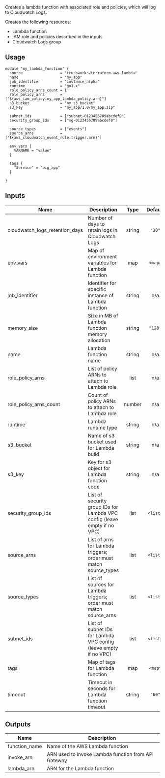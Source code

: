 <!-- BEGINNING OF PRE-COMMIT-TERRAFORM DOCS HOOK -->
Creates a lambda function with associated role and policies, which
will log to Cloudwatch Logs.

Creates the following resources:

* Lambda function
* IAM role and policies described in the inputs
* Cloudwatch Logs group

## Usage

```hcl
module "my_lambda_function" {
  source                 = "trussworks/terraform-aws-lambda"
  name                   = "my_app"
  job_identifier         = "instance_alpha"
  runtime                = "go1.x"
  role_policy_arns_count = 1
  role_policy_arns       = ["${aws_iam_policy.my_app_lambda_policy.arn}"]
  s3_bucket              = "my_s3_bucket"
  s3_key                 = "my_app/1.0/my_app.zip"

  subnet_ids             = ["subnet-0123456789abcdef0"]
  security_group_ids     = ["sg-0123456789abcdef0"]

  source_types           = ["events"]
  source_arns            = ["${aws_cloudwatch_event_rule.trigger.arn}"]

  env_vars {
    VARNAME = "value"
  }

  tags {
    "Service" = "big_app"
  }

}
```

## Inputs

| Name | Description | Type | Default | Required |
|------|-------------|:----:|:-----:|:-----:|
| cloudwatch\_logs\_retention\_days | Number of days to retain logs in Cloudwatch Logs | string | `"30"` | no |
| env\_vars | Map of environment variables for Lambda function | map | `<map>` | no |
| job\_identifier | Identifier for specific instance of Lambda function | string | n/a | yes |
| memory\_size | Size in MB of Lambda function memory allocation | string | `"128"` | no |
| name | Lambda function name | string | n/a | yes |
| role\_policy\_arns | List of policy ARNs to attach to Lambda role | list | n/a | yes |
| role\_policy\_arns\_count | Count of policy ARNs to attach to Lambda role | number | n/a | yes |
| runtime | Lambda runtime type | string | n/a | yes |
| s3\_bucket | Name of s3 bucket used for Lambda build | string | n/a | yes |
| s3\_key | Key for s3 object for Lambda function code | string | n/a | yes |
| security\_group\_ids | List of security group IDs for Lambda VPC config (leave empty if no VPC) | list | `<list>` | no |
| source\_arns | List of arns for Lambda triggers; order must match source_types | list | `<list>` | no |
| source\_types | List of sources for Lambda triggers; order must match source_arns | list | `<list>` | no |
| subnet\_ids | List of subnet IDs for Lambda VPC config (leave empty if no VPC) | list | `<list>` | no |
| tags | Map of tags for Lambda function | map | `<map>` | no |
| timeout | Timeout in seconds for Lambda function timeout | string | `"60"` | no |

## Outputs

| Name | Description |
|------|-------------|
| function\_name | Name of the AWS Lambda function |
| invoke\_arn | ARN used to invoke Lambda function from API Gateway |
| lambda\_arn | ARN for the Lambda function |

<!-- END OF PRE-COMMIT-TERRAFORM DOCS HOOK -->
